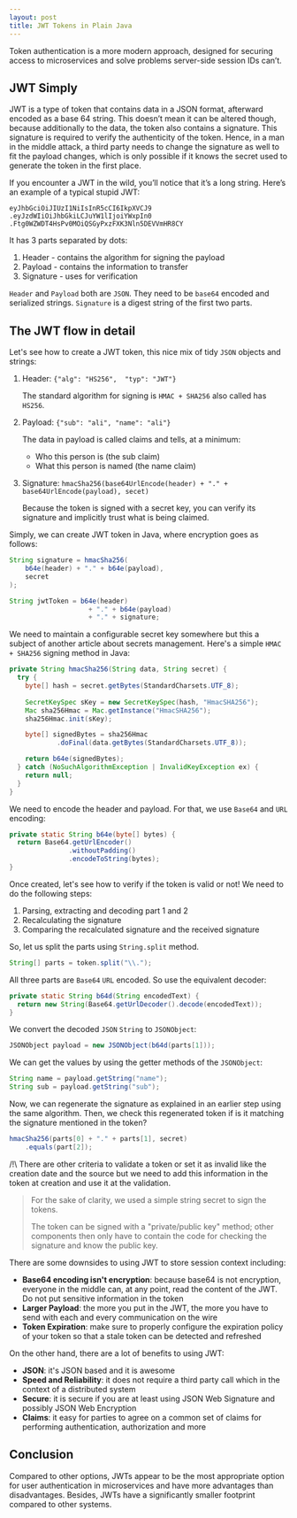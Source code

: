 ```yaml
---
layout: post
title: JWT Tokens in Plain Java
---
```


Token authentication is a more modern approach, designed for securing access to microservices and solve problems server-side session IDs can’t. 

## JWT Simply

JWT is a type of token that contains data in a JSON format, afterward encoded as a base 64 string. This doesn’t mean it can be altered though, because additionally to the data, the token also contains a signature. This signature is required to verify the authenticity of the token. Hence, in a man in the middle attack, a third party needs to change the signature as well to fit the payload changes, which is only possible if it knows the secret used to generate the token in the first place.

If you encounter a JWT in the wild, you’ll notice that it’s a long string. Here’s an example of a typical stupid JWT:

`eyJhbGciOiJIUzI1NiIsInR5cCI6IkpXVCJ9`
`.eyJzdWIiOiJhbGkiLCJuYW1lIjoiYWxpIn0`
`.Ftg0WZWDT4HsPv0MOiQSGyPxzFXK3Nln5DEVVmHR8CY`

It has 3 parts separated by dots:

1. Header - contains the algorithm for signing the payload
2. Payload - contains the information to transfer
3. Signature - uses for verification

`Header` and `Payload` both are `JSON`. They need to be `base64` encoded and serialized strings. `Signature` is a digest string of the first two parts.

## The JWT flow in detail

Let's see how to create a JWT token, this nice mix of tidy `JSON` objects and strings:

1. Header: `{"alg": "HS256",  "typ": "JWT"}`

   The standard algorithm for signing is `HMAC + SHA256` also called has `HS256`. 

2. Payload: `{"sub": "ali", "name": "ali"}` 

   The data in payload is called claims and tells, at a minimum:

   - Who this person is (the sub claim)
   - What this person is named (the name claim)

3. Signature: `hmacSha256(base64UrlEncode(header) + "." + base64UrlEncode(payload), secet)`

   Because the token is signed with a secret key, you can verify its signature and implicitly trust what is being claimed.

Simply, we can create JWT token in Java, where encryption goes as follows:

```java
String signature = hmacSha256(
    b64e(header) + "." + b64e(payload), 
    secret
);

String jwtToken = b64e(header) 
    				+ "." + b64e(payload) 
    				+ "." + signature;
```

We need to maintain a configurable secret key somewhere but this a subject of another article about secrets management. Here's a simple `HMAC + SHA256` signing method in Java:

```java
private String hmacSha256(String data, String secret) {
  try {
    byte[] hash = secret.getBytes(StandardCharsets.UTF_8);
        
    SecretKeySpec sKey = new SecretKeySpec(hash, "HmacSHA256");
    Mac sha256Hmac = Mac.getInstance("HmacSHA256");
    sha256Hmac.init(sKey);

    byte[] signedBytes = sha256Hmac
            .doFinal(data.getBytes(StandardCharsets.UTF_8));

    return b64e(signedBytes);
  } catch (NoSuchAlgorithmException | InvalidKeyException ex) {
    return null;
  }
}
```

We need to encode the header and payload. For that, we use `Base64` and `URL` encoding:

```java
private static String b64e(byte[] bytes) {
  return Base64.getUrlEncoder()
        	   .withoutPadding()
        	   .encodeToString(bytes);
}
```

Once created, let's see how to verify if the token is valid or not! We need to do the following steps:

1. Parsing, extracting and decoding part 1 and 2
2. Recalculating the signature
3. Comparing the recalculated signature and the received signature

So, let us split the parts using `String.split` method.

```java
String[] parts = token.split("\\.");
```



All three parts are `Base64` `URL` encoded. So use the equivalent decoder:

```java
private static String b64d(String encodedText) {
  return new String(Base64.getUrlDecoder().decode(encodedText));
}
```

We convert the decoded `JSON` `String` to `JSONObject`:

```java
JSONObject payload = new JSONObject(b64d(parts[1]));
```

We can get the values by using the getter methods of the `JSONObject`:

```java
String name = payload.getString("name");
String sub = payload.getString("sub");
```

Now, we can regenerate the signature as explained in an earlier step using the same algorithm. Then, we check this regenerated token if is it matching the signature mentioned in the token?

```java
hmacSha256(parts[0] + "." + parts[1], secret)
	.equals(part[2]);
```

/!\ There are other criteria to validate a token or set it as invalid like the creation date and the source but we need to add this information in the token at creation and use it at the validation. 

> For the sake of clarity, we used a simple string secret to sign the tokens.
>
> The token can be signed with a "private/public key" method; other components then only have to contain the code for checking the signature and know the public key.

There are some downsides to using JWT to store session context including:

- **Base64 encoding isn't encryption**: because base64 is not encryption, everyone in the middle can, at any point, read the content of the JWT. Do not put sensitive information in the token
- **Larger Payload**: the more you put in the JWT, the more you have to send with each and every communication on the wire
- **Token Expiration**: make sure to properly configure the expiration policy of your token so that a stale token can be detected and refreshed

On the other hand, there are a lot of benefits to using JWT:

- **JSON**: it's JSON based and it is awesome
- **Speed and Reliability**: it does not require a third party call which in the context of a distributed system
- **Secure**: it is secure if you are at least using JSON Web Signature and possibly JSON Web Encryption
- **Claims**: it easy for parties to agree on a common set of claims for performing authentication, authorization and more

## Conclusion

Compared to other options, JWTs appear to be the most appropriate option for user authentication in microservices and have more advantages than disadvantages. Besides, JWTs have a significantly smaller footprint compared to other systems. 